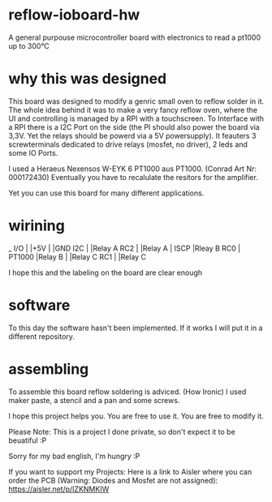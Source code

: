 # reflow-ioboard-hw
A general purpouse microcontroller board with electronics to read a pt1000 up to 300°C

# why this was designed
This board was designed to modify a genric small oven to reflow solder in it. 
The whole idea behind it was to make a very fancy reflow oven, where the UI and controlling is managed by a RPI with a touchscreen.
To Interface with a RPI there is a I2C Port on the side (the PI should also power the board via 3,3V. Yet the relays should be powerd via a 5V powersupply).
It feauters 3 screwterminals dedicated to drive relays (mosfet, no driver), 2 leds and some IO Ports.

I used a Heraeus Nexensos W-EYK 6 PT1000 aus PT1000. (Conrad Art Nr: 000172430)
Eventually you have to recalulate the resitors for the amplifier.

Yet you can use this board for many different applications.


# wirining

_            I/O 
     |                    |+5V
     |                    |GND
 I2C |                    |Relay A  RC2
     |                    |Relay A
     |    ISCP            |Rleay B  RC0
     |          PT1000    |Relay B
     |                    |Relay C  RC1
     |                    |Relay C
     
I hope this and the labeling on the board are clear enough
     

# software
To this day the software hasn't been implemented. If it works I will put it in a different repository.

# assembling
To assemble this board reflow soldering is adviced. (How Ironic)
I used maker paste, a stencil and a pan and some screws.



I hope this project helps you.
You are free to use it.
You are free to modify it.

Please Note: This is a project I done private, so don't expect it to be beuatiful :P

Sorry for my bad english, I'm hungry :P

If you want to support my Projects: Here is a link to Aisler where you can order the PCB (Warning: Diodes and Mosfet are not assigned):
https://aisler.net/p/IZKNMKIW


